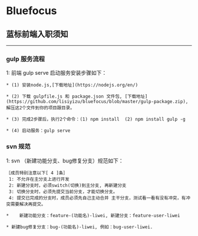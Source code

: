 Bluefocus
==============

## 蓝标前端入职须知 ##
--------------

### gulp 服务流程
1: 前端 gulp serve 启动服务安装步骤如下：
```
* (1) 安装node.js,[下载地址](https://nodejs.org/en/)
```
```
* (2) 下载 gulpfile.js 和 package.json 文件包, [下载地址](https://github.com/lisiyizu/bluefocus/blob/master/gulp-package.zip),解压这2个文件到你的项目跟目录。
```
```
* (3) 完成2步骤后，执行2个命令：(1) npm install  (2) npm install gulp -g
```
```
* (4) 启动服务：gulp serve
```



### svn 规范 
1: svn （新建功能分支、bug修复分支）规范如下：
```
［成员特别注意以下[ 4 ]条］
 1: 不允许在主分支上进行开发
 2: 新建分支时，必须switch(切换)到主分支, 再新建分支
 3: 切换分支时，必须先提交当前分支，才能切换分支。
 4: 提交已完成的分支时，成员必须先自己主动合并 主干分支，测试看一看有没有冲突，有冲突需要解决再提交。
```
```
*    新建功能分支：feature-(功能名)-liwei, 新建分支：feature-user-liwei
```
```
* 新建bug修复分支：bug-(功能名)-liwei, 例如：bug-user-liwei.
```
